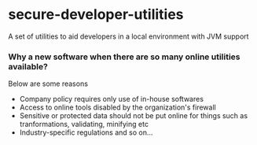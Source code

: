 # secure-developer-utilities
A set of utilities to aid developers in a local environment with JVM support

### Why a new software when there are so many online utilities available?

Below are some reasons
- Company policy requires only use of in-house softwares
- Access to online tools disabled by the organization's firewall
- Sensitive or protected data should not be put online for things such as tranformations, validating, minifying etc
- Industry-specific regulations 
and so on...
